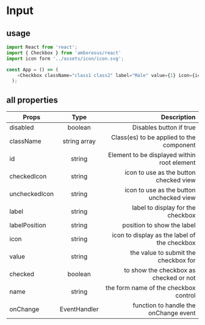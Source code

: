 # Input

## usage

```javascript
import React from 'react';
import { Checkbox } from 'amborosus/react'
import icon form '../assets/icon/icon.svg';

const App = () => (
    <Checkbox className="class1 class2" label="Male" value={1} icon={icon}/>
  );
```

## all properties


| Props          | Type           | Description                                    |
| -------------- |:-------------: | ----------------------------------------------:|
| disabled       | boolean        | Disables button if true                        |
| className      | string array   | Class(es) to be applied to the component       |
| id             | string         | Element to be displayed within root element    |
| checkedIcon    | string         | icon to use as the button checked view         |
| uncheckedIcon  | string         | icon to use as the button unchecked view       |
| label          | string         | label to display for the checkbox              |
| labelPosition  | string         | position to show the label                     |
| icon           | string         | icon to display as the label of the checkbox   |
| value          | string         | the value to submit the checkbox for           |
| checked        | boolean        | to show the checkbox as checked or not         |
| name           | string         | the form name of the checkbox control          |
| onChange       | EventHandler   | function to handle the onChange event          |